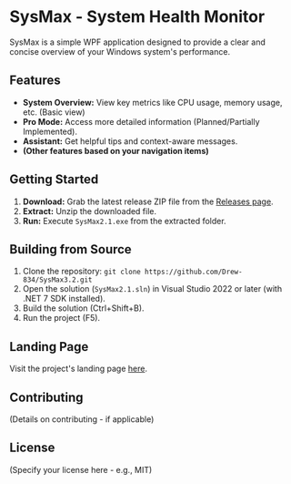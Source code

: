 # SysMax - System Health Monitor

SysMax is a simple WPF application designed to provide a clear and concise overview of your Windows system's performance.

## Features

*   **System Overview:** View key metrics like CPU usage, memory usage, etc. (Basic view)
*   **Pro Mode:** Access more detailed information (Planned/Partially Implemented).
*   **Assistant:** Get helpful tips and context-aware messages.
*   **(Other features based on your navigation items)**

## Getting Started

1.  **Download:** Grab the latest release ZIP file from the [Releases page](https://github.com/Drew-834/SysMax3.2/releases). <!-- TODO: Update this link if needed -->
2.  **Extract:** Unzip the downloaded file.
3.  **Run:** Execute `SysMax2.1.exe` from the extracted folder.

## Building from Source

1.  Clone the repository: `git clone https://github.com/Drew-834/SysMax3.2.git`
2.  Open the solution (`SysMax2.1.sln`) in Visual Studio 2022 or later (with .NET 7 SDK installed).
3.  Build the solution (Ctrl+Shift+B).
4.  Run the project (F5).

## Landing Page

Visit the project's landing page [here](https://drew-834.github.io/SysMax3.2/). <!-- TODO: Verify this link after GitHub Pages deployment -->

## Contributing

(Details on contributing - if applicable)

## License

(Specify your license here - e.g., MIT) 